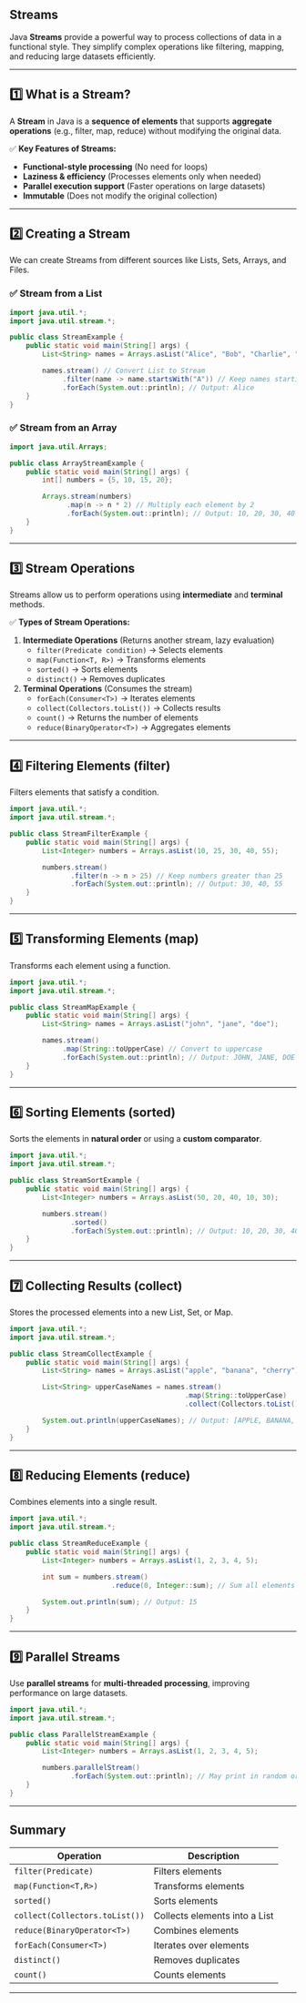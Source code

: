## **Streams**  

Java **Streams** provide a powerful way to process collections of data in a functional style. They simplify complex operations like filtering, mapping, and reducing large datasets efficiently.

---

## **1️⃣ What is a Stream?**
A **Stream** in Java is a **sequence of elements** that supports **aggregate operations** (e.g., filter, map, reduce) without modifying the original data.

✅ **Key Features of Streams:**  
- **Functional-style processing** (No need for loops)  
- **Laziness & efficiency** (Processes elements only when needed)  
- **Parallel execution support** (Faster operations on large datasets)  
- **Immutable** (Does not modify the original collection)  

---

## **2️⃣ Creating a Stream**
We can create Streams from different sources like Lists, Sets, Arrays, and Files.

### **✅ Stream from a List**
```java
import java.util.*;
import java.util.stream.*;

public class StreamExample {
    public static void main(String[] args) {
        List<String> names = Arrays.asList("Alice", "Bob", "Charlie", "David");

        names.stream() // Convert List to Stream
             .filter(name -> name.startsWith("A")) // Keep names starting with "A"
             .forEach(System.out::println); // Output: Alice
    }
}
```

### **✅ Stream from an Array**
```java
import java.util.Arrays;

public class ArrayStreamExample {
    public static void main(String[] args) {
        int[] numbers = {5, 10, 15, 20};

        Arrays.stream(numbers)
              .map(n -> n * 2) // Multiply each element by 2
              .forEach(System.out::println); // Output: 10, 20, 30, 40
    }
}
```

---

## **3️⃣ Stream Operations**
Streams allow us to perform operations using **intermediate** and **terminal** methods.

✅ **Types of Stream Operations:**  
1. **Intermediate Operations** (Returns another stream, lazy evaluation)  
   - `filter(Predicate condition)` → Selects elements  
   - `map(Function<T, R>)` → Transforms elements  
   - `sorted()` → Sorts elements  
   - `distinct()` → Removes duplicates  
2. **Terminal Operations** (Consumes the stream)  
   - `forEach(Consumer<T>)` → Iterates elements  
   - `collect(Collectors.toList())` → Collects results  
   - `count()` → Returns the number of elements  
   - `reduce(BinaryOperator<T>)` → Aggregates elements  

---

## **4️⃣ Filtering Elements (filter)**
Filters elements that satisfy a condition.

```java
import java.util.*;
import java.util.stream.*;

public class StreamFilterExample {
    public static void main(String[] args) {
        List<Integer> numbers = Arrays.asList(10, 25, 30, 40, 55);

        numbers.stream()
               .filter(n -> n > 25) // Keep numbers greater than 25
               .forEach(System.out::println); // Output: 30, 40, 55
    }
}
```

---

## **5️⃣ Transforming Elements (map)**
Transforms each element using a function.

```java
import java.util.*;
import java.util.stream.*;

public class StreamMapExample {
    public static void main(String[] args) {
        List<String> names = Arrays.asList("john", "jane", "doe");

        names.stream()
             .map(String::toUpperCase) // Convert to uppercase
             .forEach(System.out::println); // Output: JOHN, JANE, DOE
    }
}
```

---

## **6️⃣ Sorting Elements (sorted)**
Sorts the elements in **natural order** or using a **custom comparator**.

```java
import java.util.*;
import java.util.stream.*;

public class StreamSortExample {
    public static void main(String[] args) {
        List<Integer> numbers = Arrays.asList(50, 20, 40, 10, 30);

        numbers.stream()
               .sorted()
               .forEach(System.out::println); // Output: 10, 20, 30, 40, 50
    }
}
```

---

## **7️⃣ Collecting Results (collect)**
Stores the processed elements into a new List, Set, or Map.

```java
import java.util.*;
import java.util.stream.*;

public class StreamCollectExample {
    public static void main(String[] args) {
        List<String> names = Arrays.asList("apple", "banana", "cherry");

        List<String> upperCaseNames = names.stream()
                                           .map(String::toUpperCase)
                                           .collect(Collectors.toList());

        System.out.println(upperCaseNames); // Output: [APPLE, BANANA, CHERRY]
    }
}
```

---

## **8️⃣ Reducing Elements (reduce)**
Combines elements into a single result.

```java
import java.util.*;
import java.util.stream.*;

public class StreamReduceExample {
    public static void main(String[] args) {
        List<Integer> numbers = Arrays.asList(1, 2, 3, 4, 5);

        int sum = numbers.stream()
                         .reduce(0, Integer::sum); // Sum all elements

        System.out.println(sum); // Output: 15
    }
}
```

---

## **9️⃣ Parallel Streams**
Use **parallel streams** for **multi-threaded processing**, improving performance on large datasets.

```java
import java.util.*;
import java.util.stream.*;

public class ParallelStreamExample {
    public static void main(String[] args) {
        List<Integer> numbers = Arrays.asList(1, 2, 3, 4, 5);

        numbers.parallelStream()
               .forEach(System.out::println); // May print in random order
    }
}
```

---

## **Summary**
| **Operation**  | **Description** |
|---------------|----------------|
| `filter(Predicate)` | Filters elements |
| `map(Function<T,R>)` | Transforms elements |
| `sorted()` | Sorts elements |
| `collect(Collectors.toList())` | Collects elements into a List |
| `reduce(BinaryOperator<T>)` | Combines elements |
| `forEach(Consumer<T>)` | Iterates over elements |
| `distinct()` | Removes duplicates |
| `count()` | Counts elements |

---